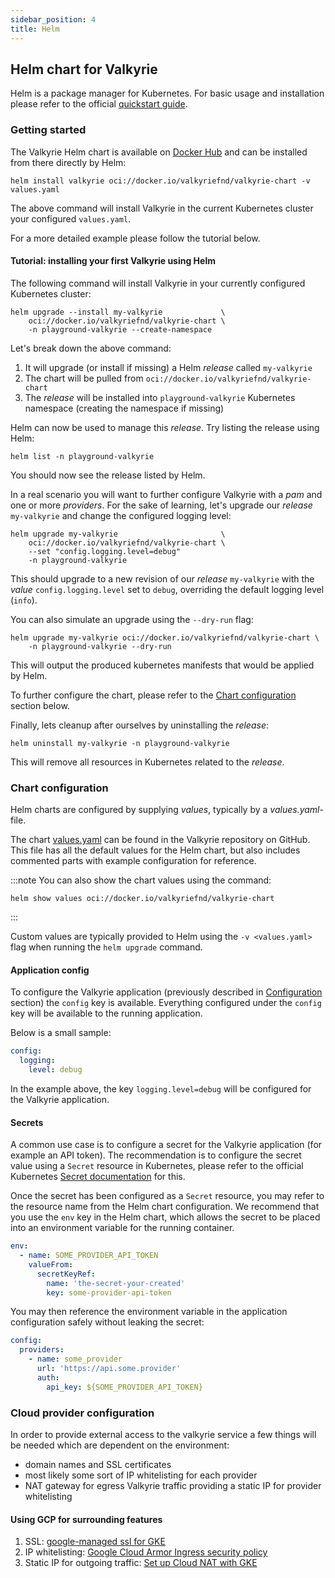 ```yaml
---
sidebar_position: 4
title: Helm
---
```

## Helm chart for Valkyrie

Helm is a package manager for Kubernetes. For basic usage and installation please refer to the official [quickstart guide](https://helm.sh/docs/intro/quickstart/).

### Getting started

The Valkyrie Helm chart is available on [Docker Hub](https://hub.docker.com/r/valkyriefnd/valkyrie-chart) and can be
installed from there directly by Helm:

```shell
helm install valkyrie oci://docker.io/valkyriefnd/valkyrie-chart -v values.yaml
```

The above command will install Valkyrie in the current Kubernetes cluster your configured `values.yaml`.

For a more detailed example please follow the tutorial below.

#### Tutorial: installing your first Valkyrie using Helm

The following command will install Valkyrie in your currently configured Kubernetes cluster:

```shell
helm upgrade --install my-valkyrie             \
    oci://docker.io/valkyriefnd/valkyrie-chart \
    -n playground-valkyrie --create-namespace
```

Let's break down the above command:
1. It will upgrade (or install if missing) a Helm _release_ called `my-valkyrie`
2. The chart will be pulled from `oci://docker.io/valkyriefnd/valkyrie-chart`
3. The _release_ will be installed into `playground-valkyrie` Kubernetes namespace (creating the namespace if missing)

Helm can now be used to manage this _release_. Try listing the release using Helm:

```shell
helm list -n playground-valkyrie
```

You should now see the release listed by Helm.

In a real scenario you will want to further configure Valkyrie with a _pam_ and one or more _providers_. 
For the sake of learning, let's upgrade our _release_ `my-valkyrie` and change the configured logging level:

```shell
helm upgrade my-valkyrie                       \
    oci://docker.io/valkyriefnd/valkyrie-chart \
    --set "config.logging.level=debug"
    -n playground-valkyrie
```

This should upgrade to a new revision of our _release_ `my-valkyrie` with the _value_ `config.logging.level` set to `debug`,
overriding the default logging level (`info`).

You can also simulate an upgrade using the `--dry-run` flag:

```shell
helm upgrade my-valkyrie oci://docker.io/valkyriefnd/valkyrie-chart \
    -n playground-valkyrie --dry-run
```

This will output the produced kubernetes manifests that would be applied by Helm.

To further configure the chart, please refer to the [Chart configuration](#chart-configuration) section below.

Finally, lets cleanup after ourselves by uninstalling the _release_:

```shell
helm uninstall my-valkyrie -n playground-valkyrie
```

This will remove all resources in Kubernetes related to the _release_.

### Chart configuration

Helm charts are configured by supplying _values_, typically by a _values.yaml_-file.

The chart [values.yaml](https://github.com/valkyrie-fnd/valkyrie/blob/main/helm/values.yaml) can be found in the Valkyrie repository on GitHub.
This file has all the default values for the Helm chart, but also includes commented parts with example configuration for reference.

:::note
You can also show the chart values using the command:
```shell
helm show values oci://docker.io/valkyriefnd/valkyrie-chart
```
:::

Custom values are typically provided to Helm using the `-v <values.yaml>` flag when running the `helm upgrade` command.

#### Application config

To configure the Valkyrie application (previously described in [Configuration](./configuration) section) the `config` key is available. Everything configured under the `config` key will
be available to the running application.

Below is a small sample:
```yaml
config:
  logging:
    level: debug
```

In the example above, the key `logging.level=debug` will be configured for the Valkyrie application.

#### Secrets

A common use case is to configure a secret for the Valkyrie application (for example an API token).
The recommendation is to configure the secret value using a `Secret` resource in Kubernetes, please refer to the
official Kubernetes [Secret documentation](https://kubernetes.io/docs/concepts/configuration/secret/) for this.

Once the secret has been configured as a `Secret` resource, you may refer to the resource name from the Helm chart 
configuration. We recommend that you use the `env` key in the Helm chart, which allows the secret to be placed into
an environment variable for the running container.

```yaml
env:
  - name: SOME_PROVIDER_API_TOKEN
    valueFrom:
      secretKeyRef:
        name: 'the-secret-your-created'
        key: some-provider-api-token
```

You may then reference the environment variable in the application configuration safely without leaking the secret:

```yaml
config:
  providers:
    - name: some_provider
      url: 'https://api.some.provider'
      auth:
        api_key: ${SOME_PROVIDER_API_TOKEN}
```

### Cloud provider configuration

In order to provide external access to the valkyrie service a few things will be needed which are
dependent on the environment:
- domain names and SSL certificates
- most likely some sort of IP whitelisting for each provider
- NAT gateway for egress Valkyrie traffic providing a static IP for provider whitelisting

#### Using GCP for surrounding features
1. SSL: [google-managed ssl for GKE](https://cloud.google.com/kubernetes-engine/docs/how-to/managed-certs)
2. IP whitelisting: [Google Cloud Armor Ingress security policy](https://cloud.google.com/kubernetes-engine/docs/how-to/ingress-features#cloud_armor)
3. Static IP for outgoing traffic: [Set up Cloud NAT with GKE](https://cloud.google.com/nat/docs/gke-example)
